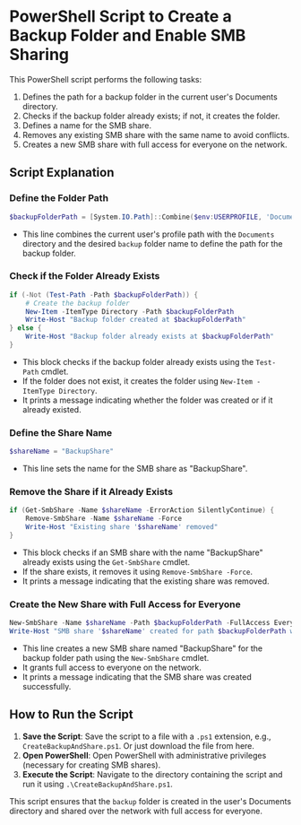 
# PowerShell Script to Create a Backup Folder and Enable SMB Sharing

This PowerShell script performs the following tasks:
1. Defines the path for a backup folder in the current user's Documents directory.
2. Checks if the backup folder already exists; if not, it creates the folder.
3. Defines a name for the SMB share.
4. Removes any existing SMB share with the same name to avoid conflicts.
5. Creates a new SMB share with full access for everyone on the network.

## Script Explanation

### Define the Folder Path

```powershell
$backupFolderPath = [System.IO.Path]::Combine($env:USERPROFILE, 'Documents', 'backup')
```

- This line combines the current user's profile path with the `Documents` directory and the desired `backup` folder name to define the path for the backup folder.

### Check if the Folder Already Exists

```powershell
if (-Not (Test-Path -Path $backupFolderPath)) {
    # Create the backup folder
    New-Item -ItemType Directory -Path $backupFolderPath
    Write-Host "Backup folder created at $backupFolderPath"
} else {
    Write-Host "Backup folder already exists at $backupFolderPath"
}
```

- This block checks if the backup folder already exists using the `Test-Path` cmdlet.
- If the folder does not exist, it creates the folder using `New-Item -ItemType Directory`.
- It prints a message indicating whether the folder was created or if it already existed.

### Define the Share Name

```powershell
$shareName = "BackupShare"
```

- This line sets the name for the SMB share as "BackupShare".

### Remove the Share if it Already Exists

```powershell
if (Get-SmbShare -Name $shareName -ErrorAction SilentlyContinue) {
    Remove-SmbShare -Name $shareName -Force
    Write-Host "Existing share '$shareName' removed"
}
```

- This block checks if an SMB share with the name "BackupShare" already exists using the `Get-SmbShare` cmdlet.
- If the share exists, it removes it using `Remove-SmbShare -Force`.
- It prints a message indicating that the existing share was removed.

### Create the New Share with Full Access for Everyone

```powershell
New-SmbShare -Name $shareName -Path $backupFolderPath -FullAccess Everyone
Write-Host "SMB share '$shareName' created for path $backupFolderPath with full access for everyone"
```

- This line creates a new SMB share named "BackupShare" for the backup folder path using the `New-SmbShare` cmdlet.
- It grants full access to everyone on the network.
- It prints a message indicating that the SMB share was created successfully.

## How to Run the Script

1. **Save the Script**: Save the script to a file with a `.ps1` extension, e.g., `CreateBackupAndShare.ps1`. Or just download the file from here.
2. **Open PowerShell**: Open PowerShell with administrative privileges (necessary for creating SMB shares).
3. **Execute the Script**: Navigate to the directory containing the script and run it using `.\CreateBackupAndShare.ps1`.

This script ensures that the `backup` folder is created in the user's Documents directory and shared over the network with full access for everyone.